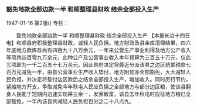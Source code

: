 ### 豁免地款全部边款一半  和顺整理县财政  结余全部投入生产

1947-01-16
第2版()
专栏：

　　豁免地款全部边款一半
    和顺整理县财政
    结余全部投入生产
    【本报长治十四日电】和顺县府积极整理县财政，减轻人民负担。地方财政及县金库清理结果，四六年底地方款库存尚有四百九十八万余元，一年来公营生产事业利得及地方公产收入等项共四百零九万余元，此种公产及公营事业收入本年预算为三百五十万元，仅此三项即为一千二百五十七万余元。因此县府决定将最近分派该县之边区统累税款七百万元减免一半，由县公营事业生产收入垫付，地方附加亦全部豁免，大大减轻人民负担。并决定将垫付边区款后之结余全部投入生产，增加收入。同时厉行节约，紧缩地方开支，争取减免今年秋屯人民应负担之全部地方与部分边区粮，使该县翻身人民能于短期内迅速实现耕三余一，发家致富。该县去年秋屯时应征地方粮已全部豁免，一年内该县共减轻人民负担百分之二十八点九。
